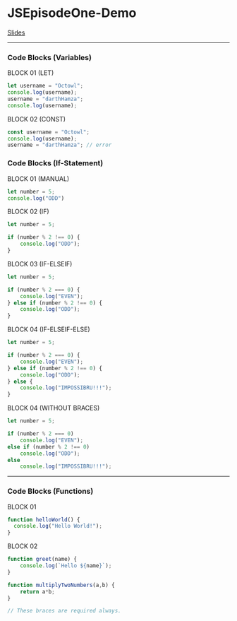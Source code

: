 # JSEpisodeOne-Demo

[Slides](https://docs.google.com/presentation/d/1P8MPXUktK_viz0AO2Vqu4WKPrCiWLh7CGbiKrTztLcU/edit#slide=id.g43fb029fa7_0_5)

---
### Code Blocks (Variables)

BLOCK 01 (LET)

```javascript
let username = "Octowl";
console.log(username);
username = "darthHamza";
console.log(username);
```

BLOCK 02 (CONST)

```javascript
const username = "Octowl";
console.log(username);
username = "darthHamza"; // error
```

### Code Blocks (If-Statement)

BLOCK 01 (MANUAL)

```javascript
let number = 5;
console.log("ODD")
```
BLOCK 02 (IF)

```javascript
let number = 5;

if (number % 2 !== 0) {
    console.log("ODD");
}
```
BLOCK 03 (IF-ELSEIF)
```javascript
let number = 5;

if (number % 2 === 0) {
    console.log("EVEN");
} else if (number % 2 !== 0) {
    console.log("ODD");
}
```
BLOCK 04 (IF-ELSEIF-ELSE)
```javascript
let number = 5;

if (number % 2 === 0) {
    console.log("EVEN");
} else if (number % 2 !== 0) {
    console.log("ODD");
} else {
    console.log("IMPOSSIBRU!!!");
}
```
BLOCK 04 (WITHOUT BRACES)
```javascript
let number = 5;

if (number % 2 === 0)
    console.log("EVEN");
else if (number % 2 !== 0)
    console.log("ODD");
else
    console.log("IMPOSSIBRU!!!");
```

---

### Code Blocks (Functions)

BLOCK 01
```javascript
function helloWorld() {
  console.log("Hello World!");
}
```
BLOCK 02
```javascript
function greet(name) {
    console.log(`Hello ${name}`);
}

function multiplyTwoNumbers(a,b) {
    return a*b;
}

// These braces are required always.
```
